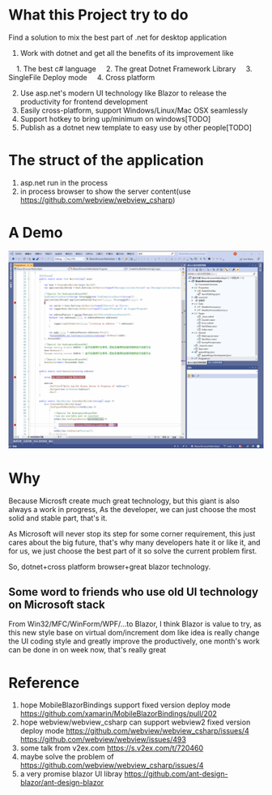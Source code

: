 # What this Project try to do

Find a solution to mix the best part of .net for desktop application

1. Work with dotnet and get all the benefits of its improvement like

    1. The best c# language
    2. The great Dotnet Framework Library
    3. SingleFile Deploy mode
    4. Cross platform

2. Use asp.net's modern UI technology like Blazor to release the productivity for frontend development
3. Easily cross-platform, support Windows/Linux/Mac OSX seamlessly
4. Support hotkey to bring up/minimum on windows[TODO]
5. Publish as a dotnet new template to easy use by other people[TODO]

# The struct of the application

1. asp.net run in the process
2. in process browser to show the server content(use https://github.com/webview/webview_csharp)

# A Demo

![](desktoploveblazorweb.gif)

# Why

Because Microsft create much great technology, but this giant is also always a work in progress, As the developer, we can just choose the most solid and stable part, that's it.

As Microsoft will never stop its step for some corner requirement, this just cares about the big future, that's why many developers hate it or like it, and for us, we just choose the best part of it so solve the current problem first.

So, dotnet+cross platform browser+great blazor technology.

## Some word to friends who use old UI technology on Microsoft stack

From Win32/MFC/WinForm/WPF/...to Blazor, I think Blazor is value to try, as this new style base on virtual dom/increment dom like idea is really change the UI coding style and greatly improve the productively, one month's work can be done in on week now, that's really great

# Reference
1. hope MobileBlazorBindings support fixed version deploy mode https://github.com/xamarin/MobileBlazorBindings/pull/202
2. hope webview/webview_csharp can support webview2 fixed version deploy mode https://github.com/webview/webview_csharp/issues/4 https://github.com/webview/webview/issues/493
3. some talk from v2ex.com https://s.v2ex.com/t/720460
4. maybe solve the problem of https://github.com/webview/webview_csharp/issues/4
5. a very promise blazor UI libray https://github.com/ant-design-blazor/ant-design-blazor
